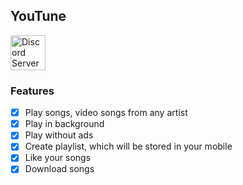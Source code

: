 ## YouTune

<a href="https://discord.gg/5ffjANRgFP"><img alt="Discord Server" height="56" src="https://cdn.jsdelivr.net/npm/@intergrav/devins-badges@3/assets/cozy/social/discord-plural_vector.svg"></a>

### Features

- [x] Play songs, video songs from any artist
- [x] Play in background
- [x] Play without ads
- [x] Create playlist, which will be stored in your mobile
- [x] Like your songs
- [x] Download songs 
